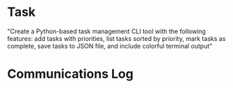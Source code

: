 # Task
"Create a Python-based task management CLI tool with the following features: add tasks with priorities, list tasks    sorted by priority, mark tasks as complete, save tasks to JSON    file, and include colorful terminal output"

# Communications Log
